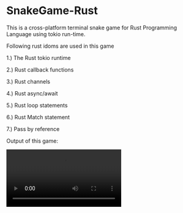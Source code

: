 # SnakeGame-Rust

This is a cross-platform terminal snake game for Rust Programming Language using tokio run-time.

Following rust idoms are used in this game

1.) The Rust tokio runtime

2.) Rust callback functions

3.) Rust channels

4.) Rust async/await

5.) Rust loop statements

6.) Rust Match statement

7.) Pass by reference


Output of this game:

<video src="https://user-images.githubusercontent.com/97872577/231172440-7df0cac5-d076-472a-b701-67123fa310c8.mp4" controls="controls" style="max-width: 730px">
</video>
